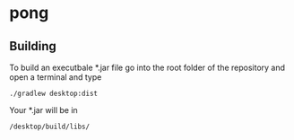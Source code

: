 # pong

## Building
To build an executbale *.jar file go into the root folder of the repository and open a terminal and type
```
./gradlew desktop:dist
```
Your *.jar will be in 
```
/desktop/build/libs/
```
